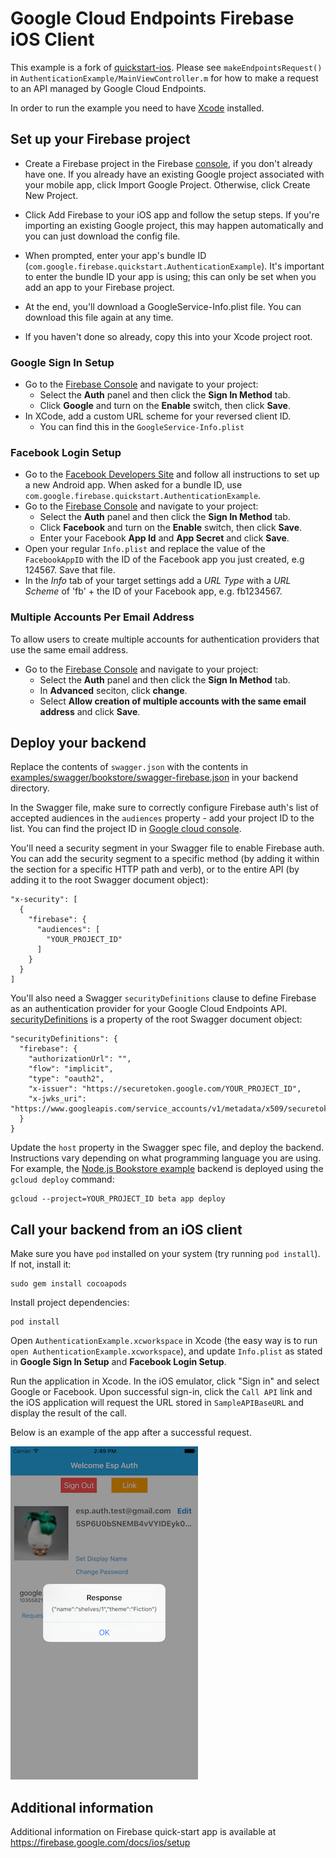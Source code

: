 # Google Cloud Endpoints Firebase iOS Client

This example is a fork of
[quickstart-ios](https://github.com/firebase/quickstart-ios/tree/master/authentication).
Please see `makeEndpointsRequest()` in
`AuthenticationExample/MainViewController.m` for how to make a request
to an API managed by Google Cloud Endpoints.

In order to run the example you need to have [Xcode](https://developer.apple.com/xcode/)
installed.

## Set up your Firebase project

* Create a Firebase project in the Firebase
  [console](https://firebase.google.com/console/), if you don't
  already have one. If you already have an existing Google project
  associated with your mobile app, click Import Google
  Project. Otherwise, click Create New Project.

* Click Add Firebase to your iOS app and follow the setup steps. If
  you're importing an existing Google project, this may happen
  automatically and you can just download the config file.

* When prompted, enter your app's bundle ID
  (`com.google.firebase.quickstart.AuthenticationExample`). It's
  important to enter the bundle ID your app is using; this can only be
  set when you add an app to your Firebase project.

* At the end, you'll download a GoogleService-Info.plist file. You can
  download this file again at any time.

* If you haven't done so already, copy this into your Xcode project
  root.

### Google Sign In Setup
- Go to the [Firebase Console](https://console.firebase.google.com) and navigate to your project:
  - Select the **Auth** panel and then click the **Sign In Method** tab.
  - Click **Google** and turn on the **Enable** switch, then click **Save**.
- In XCode, add a custom URL scheme for your reversed client ID.
  - You can find this in the `GoogleService-Info.plist`

### Facebook Login Setup
- Go to the [Facebook Developers Site](https://developers.facebook.com) and follow all
  instructions to set up a new Android app. When asked for a bundle ID, use
  `com.google.firebase.quickstart.AuthenticationExample`.
- Go to the [Firebase Console](https://console.firebase.google.com) and navigate to your project:
  - Select the **Auth** panel and then click the **Sign In Method** tab.
  - Click **Facebook** and turn on the **Enable** switch, then click **Save**.
  - Enter your Facebook **App Id** and **App Secret** and click **Save**.
- Open your regular `Info.plist` and replace the value of the `FacebookAppID` with the ID of the
  Facebook app you just created, e.g 124567. Save that file.
- In the *Info* tab of your target settings add a *URL Type* with a *URL Scheme* of 'fb' + the ID
  of your Facebook app, e.g. fb1234567.

### Multiple Accounts Per Email Address

To allow users to create multiple accounts for authentication
providers that use the same email address.

- Go to the [Firebase Console](https://console.firebase.google.com)
  and navigate to your project:
  - Select the **Auth** panel and then click the **Sign In Method**
    tab.
  - In **Advanced** seciton, click **change**.
  - Select **Allow creation of multiple accounts with the same email
    address** and click **Save**.

## Deploy your backend

Replace the contents of `swagger.json` with the contents in
[examples/swagger/bookstore/swagger-firebase.json](/examples/swagger/bookstore/swagger-firebase.json)
in your backend directory.

In the Swagger file, make sure to correctly configure Firebase auth's
list of accepted audiences in the `audiences` property - add your
project ID to the list. You can find the project ID in
[Google cloud console](https://console.cloud.google.com).

You'll need a security segment in your Swagger file to enable Firebase
auth.  You can add the security segment to a specific method (by
adding it within the section for a specific HTTP path and verb), or to
the entire API (by adding it to the root Swagger document object):

    "x-security": [
      {
        "firebase": {
          "audiences": [
            "YOUR_PROJECT_ID"
          ]
        }
      }
    ]

You'll also need a Swagger `securityDefinitions` clause to define
Firebase as an authentication provider for your Google Cloud Endpoints
API.
[securityDefinitions](http://swagger.io/specification/#securityDefinitionsObject)
is a property of the root Swagger document object:

    "securityDefinitions": {
      "firebase": {
        "authorizationUrl": "",
        "flow": "implicit",
        "type": "oauth2",
        "x-issuer": "https://securetoken.google.com/YOUR_PROJECT_ID",
        "x-jwks_uri": "https://www.googleapis.com/service_accounts/v1/metadata/x509/securetoken@system.gserviceaccount.com"
      }
    }

Update the `host` property in the Swagger spec file, and deploy the backend.
Instructions vary depending on what programming language you are using.  For
example, the [Node.js Bookstore example](/examples/nodejs/bookstore) backend is
deployed using the `gcloud deploy` command:

    gcloud --project=YOUR_PROJECT_ID beta app deploy

## Call your backend from an iOS client

Make sure you have `pod` installed on your system (try running `pod install`).
If not, install it:

    sudo gem install cocoapods

Install project dependencies:

    pod install

Open `AuthenticationExample.xcworkspace` in Xcode (the easy way is to
run `open AuthenticationExample.xcworkspace`), and update `Info.plist` as stated in 
**Google Sign In Setup** and **Facebook Login Setup**.

Run the application in Xcode. In the iOS emulator, click "Sign in" and
select Google or Facebook. Upon successful sign-in, click the `Call
API` link and the iOS application will request the URL stored in
`SampleAPIBaseURL` and display the result of the call.

Below is an example of the app after a successful request.

![an example of the app after a successful request](screenshot.png)

## Additional information

Additional information on Firebase quick-start app is available at
https://firebase.google.com/docs/ios/setup
